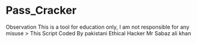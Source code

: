 # Pass_Cracker
Observation This is a tool for education only, I am not responsible for any misuse > This Script Coded By pakistani Ethical Hacker Mr Sabaz ali khan
